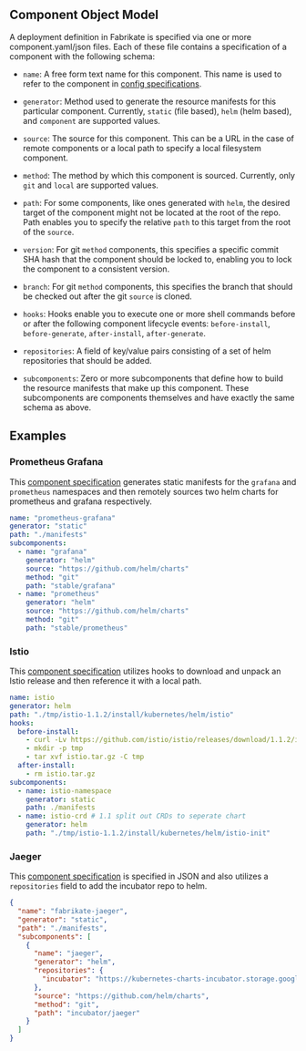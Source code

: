## Component Object Model

A deployment definition in Fabrikate is specified via one or more component.yaml/json files. Each of these file contains a
specification of a component with the following schema:

- `name`: A free form text name for this component. This name is used to refer to the component in [config specifications](./config).

- `generator`: Method used to generate the resource manifests for this particular component. Currently, `static` (file based), `helm` (helm based), and `component` are supported values.

- `source`: The source for this component. This can be a URL in the case of remote components or a local path to specify a local filesystem component.

- `method`: The method by which this component is sourced. Currently, only `git` and `local` are supported values.

- `path`: For some components, like ones generated with `helm`, the desired target of the component might not be located at the root of the repo. Path enables you to specify the relative `path` to this target from the root of the `source`.

- `version`: For git `method` components, this specifies a specific commit SHA hash that the component should be locked to, enabling you to lock the component to a consistent version.

- `branch`: For git `method` components, this specifies the branch that should be checked out after the git `source` is cloned.

- `hooks`: Hooks enable you to execute one or more shell commands before or after the following component lifecycle events: `before-install`, `before-generate`, `after-install`, `after-generate`.

- `repositories`: A field of key/value pairs consisting of a set of helm repositories that should be added.

- `subcomponents`: Zero or more subcomponents that define how to build the resource manifests that make up this component. These subcomponents are components themselves and have exactly the same schema as above.

## Examples

### Prometheus Grafana

This [component specification](https://github.com/timfpark/fabrikate-prometheus-grafana) generates static manifests for the `grafana` and `prometheus` namespaces and then remotely sources two helm charts for prometheus and grafana respectively.

```yaml
name: "prometheus-grafana"
generator: "static"
path: "./manifests"
subcomponents:
  - name: "grafana"
    generator: "helm"
    source: "https://github.com/helm/charts"
    method: "git"
    path: "stable/grafana"
  - name: "prometheus"
    generator: "helm"
    source: "https://github.com/helm/charts"
    method: "git"
    path: "stable/prometheus"
```

### Istio

This [component specification](https://github.com/evanlouie/fabrikate-istio) utilizes hooks to download and unpack an Istio release and then reference it with a local path.

```yaml
name: istio
generator: helm
path: "./tmp/istio-1.1.2/install/kubernetes/helm/istio"
hooks:
  before-install:
    - curl -Lv https://github.com/istio/istio/releases/download/1.1.2/istio-1.1.2-linux.tar.gz -o istio.tar.gz
    - mkdir -p tmp
    - tar xvf istio.tar.gz -C tmp
  after-install:
    - rm istio.tar.gz
subcomponents:
  - name: istio-namespace
    generator: static
    path: ./manifests
  - name: istio-crd # 1.1 split out CRDs to seperate chart
    generator: helm
    path: "./tmp/istio-1.1.2/install/kubernetes/helm/istio-init"
```

### Jaeger

This [component specification](https://github.com/bnookala/fabrikate-jaeger) is specified in JSON and also utilizes a `repositories` field to add the incubator repo to helm.

```json
{
  "name": "fabrikate-jaeger",
  "generator": "static",
  "path": "./manifests",
  "subcomponents": [
    {
      "name": "jaeger",
      "generator": "helm",
      "repositories": {
        "incubator": "https://kubernetes-charts-incubator.storage.googleapis.com/"
      },
      "source": "https://github.com/helm/charts",
      "method": "git",
      "path": "incubator/jaeger"
    }
  ]
}
```
